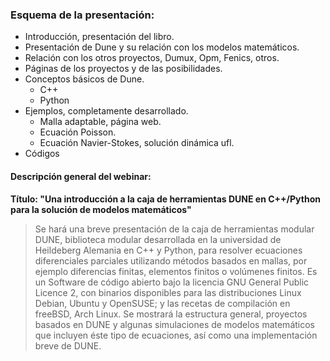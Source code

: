 ### Esquema de la presentación:

- Introducción, presentación del libro.
- Presentación de Dune y su relación con los modelos matemáticos.
- Relación con los otros proyectos, Dumux, Opm, Fenics, otros.
- Páginas de los proyectos y de las posibilidades.
- Conceptos básicos de Dune.
  - C++
  - Python
- Ejemplos, completamente desarrollado.
  - Malla adaptable, página web.
  - Ecuación Poisson.
  - Ecuación Navier-Stokes, solución dinámica ufl.
- Códigos

#### Descripción general del webinar:

**Título: "Una introducción a la caja de herramientas DUNE en C++/Python para la solución de modelos matemáticos"**

> Se hará una breve presentación de la caja de herramientas modular DUNE, biblioteca modular desarrollada en la universidad de Heildeberg Alemania en C++ y Python, para resolver ecuaciones diferenciales parciales utilizando métodos basados en mallas, por ejemplo diferencias finitas, elementos finitos o volúmenes finitos. Es un Software de código abierto bajo la licencia GNU General Public Licence 2, con binarios disponibles para las distribuciones Linux Debian, Ubuntu y OpenSUSE; y las recetas de compilación en freeBSD, Arch Linux. Se mostrará la estructura general, proyectos basados en DUNE y algunas simulaciones de modelos matemáticos que incluyen éste tipo de ecuaciones, así como una implementación breve de DUNE.

[](http://congress.cimne.com/icme2016/admin/files/filepaper/p72.pdf)
[](https://conan.iwr.uni-heidelberg.de/events/dune-course_2021)
[](https://tex.stackexchange.com/a/594533)
[](https://arxiv.org/pdf/1309.1783.pdf)
